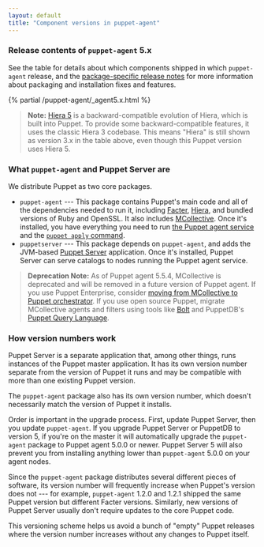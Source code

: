 ```yaml
---
layout: default
title: "Component versions in puppet-agent"
---
```


[Facter]: {{facter}}/
[Hiera]: {{hiera}}/
[MCollective]: /docs/mcollective/
[agent]: ./services_agent_unix.html
[apply]: ./services_apply.html
[Puppet Server]: {{puppetserver}}/
[release notes]: ./release_notes_agent.html

### Release contents of `puppet-agent` 5.x

See the table for details about which components shipped in which `puppet-agent` release, and the [package-specific release notes][release notes] for more information about packaging and installation fixes and features.

{% partial /puppet-agent/_agent5.x.html %}

> **Note:** [Hiera 5](./hiera_intro.html) is a backward-compatible evolution of Hiera, which is built into Puppet. To provide some backward-compatible features, it uses the classic Hiera 3 codebase. This means "Hiera" is still shown as version 3.x in the table above, even though this Puppet version uses Hiera 5.

### What `puppet-agent` and Puppet Server are

We distribute Puppet as two core packages.

-   `puppet-agent` --- This package contains Puppet's main code and all of the dependencies needed to run it, including [Facter][], [Hiera][], and bundled versions of Ruby and OpenSSL. It also includes [MCollective][]. Once it's installed, you have everything you need to run [the Puppet agent service][agent] and the [`puppet apply` command][apply].
-   `puppetserver` --- This package depends on `puppet-agent`, and adds the JVM-based [Puppet Server][] application. Once it's installed, Puppet Server can serve catalogs to nodes running the Puppet agent service.

> **Deprecation Note:** As of Puppet agent 5.5.4, MCollective is deprecated and will be removed in a future version of Puppet agent. If you use Puppet Enterprise, consider [moving from MCollective to Puppet orchestrator](/docs/pe/2018.1/migrating_from_mcollective_to_orchestrator.html). If you use open source Puppet, migrate MCollective agents and filters using tools like [Bolt](/docs/bolt/) and PuppetDB's [Puppet Query Language](/docs/puppetdb/).

### How version numbers work

Puppet Server is a separate application that, among other things, runs instances of the Puppet master application. It has its own version number separate from the version of Puppet it runs and may be compatible with more than one existing Puppet version.

The `puppet-agent` package also has its own version number, which doesn't necessarily match the version of Puppet it installs.

Order is important in the upgrade process. First, update Puppet Server, then you update `puppet-agent`. If you upgrade Puppet Server or PuppetDB to version 5, if you're on the master it will automatically upgrade the `puppet-agent` package to Puppet agent 5.0.0 or newer. Puppet Server 5 will also prevent you from installing anything lower than `puppet-agent` 5.0.0 on your agent nodes.

Since the `puppet-agent` package distributes several different pieces of software, its version number will frequently increase when Puppet's version does not --- for example, `puppet-agent` 1.2.0 and 1.2.1 shipped the same Puppet version but different Facter versions. Similarly, new versions of Puppet Server usually don't require updates to the core Puppet code.

This versioning scheme helps us avoid a bunch of "empty" Puppet releases where the version number increases without any changes to Puppet itself.
